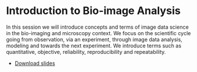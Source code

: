 # Introduction to Bio-image Analysis
In this session we will introduce concepts and terms of image data science in the bio-imaging and microscopy context. We focus on the scientific cycle going from observation, via an experiment, through image data analysis, modeling and towards the next experiment. We introduce terms such as quantitative, objective, reliability, reproducibility and repeatability.

* [Download slides](https://github.com/BiAPoL/Quantitative_Bio_Image_Analysis_with_Python_2022/raw/main/docs/day1b_Introduction_Bio-image_Analysis/Introduction_QBIA_Haase.pdf)

